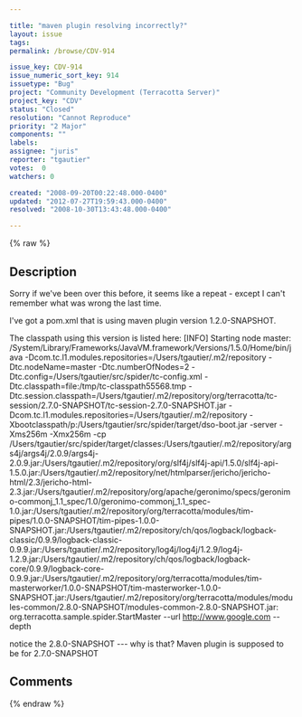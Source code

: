 ```yaml
---

title: "maven plugin resolving incorrectly?"
layout: issue
tags: 
permalink: /browse/CDV-914

issue_key: CDV-914
issue_numeric_sort_key: 914
issuetype: "Bug"
project: "Community Development (Terracotta Server)"
project_key: "CDV"
status: "Closed"
resolution: "Cannot Reproduce"
priority: "2 Major"
components: ""
labels: 
assignee: "juris"
reporter: "tgautier"
votes:  0
watchers: 0

created: "2008-09-20T00:22:48.000-0400"
updated: "2012-07-27T19:59:43.000-0400"
resolved: "2008-10-30T13:43:48.000-0400"

---
```




{% raw %}



## Description

<div markdown="1" class="description">

Sorry if we've been over this before, it seems like a repeat - except I can't remember what was wrong the last time.

I've got a pom.xml that is using maven plugin version 1.2.0-SNAPSHOT.

The classpath using this version is listed here:
[INFO] Starting node master: /System/Library/Frameworks/JavaVM.framework/Versions/1.5.0/Home/bin/java -Dcom.tc.l1.modules.repositories=/Users/tgautier/.m2/repository -Dtc.nodeName=master -Dtc.numberOfNodes=2 -Dtc.config=/Users/tgautier/src/spider/tc-config.xml -Dtc.classpath=file:/tmp/tc-classpath55568.tmp -Dtc.session.classpath=/Users/tgautier/.m2/repository/org/terracotta/tc-session/2.7.0-SNAPSHOT/tc-session-2.7.0-SNAPSHOT.jar -Dcom.tc.l1.modules.repositories=/Users/tgautier/.m2/repository -Xbootclasspath/p:/Users/tgautier/src/spider/target/dso-boot.jar -server -Xms256m -Xmx256m -cp /Users/tgautier/src/spider/target/classes:/Users/tgautier/.m2/repository/args4j/args4j/2.0.9/args4j-2.0.9.jar:/Users/tgautier/.m2/repository/org/slf4j/slf4j-api/1.5.0/slf4j-api-1.5.0.jar:/Users/tgautier/.m2/repository/net/htmlparser/jericho/jericho-html/2.3/jericho-html-2.3.jar:/Users/tgautier/.m2/repository/org/apache/geronimo/specs/geronimo-commonj\_1.1\_spec/1.0/geronimo-commonj\_1.1\_spec-1.0.jar:/Users/tgautier/.m2/repository/org/terracotta/modules/tim-pipes/1.0.0-SNAPSHOT/tim-pipes-1.0.0-SNAPSHOT.jar:/Users/tgautier/.m2/repository/ch/qos/logback/logback-classic/0.9.9/logback-classic-0.9.9.jar:/Users/tgautier/.m2/repository/log4j/log4j/1.2.9/log4j-1.2.9.jar:/Users/tgautier/.m2/repository/ch/qos/logback/logback-core/0.9.9/logback-core-0.9.9.jar:/Users/tgautier/.m2/repository/org/terracotta/modules/tim-masterworker/1.0.0-SNAPSHOT/tim-masterworker-1.0.0-SNAPSHOT.jar:/Users/tgautier/.m2/repository/org/terracotta/modules/modules-common/2.8.0-SNAPSHOT/modules-common-2.8.0-SNAPSHOT.jar: org.terracotta.sample.spider.StartMaster --url http://www.google.com --depth 

notice the 2.8.0-SNAPSHOT --- why is that?  Maven plugin is supposed to be for 2.7.0-SNAPSHOT 



</div>

## Comments



{% endraw %}
